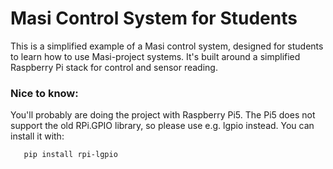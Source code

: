 # Masi Control System for Students

This is a simplified example of a Masi control system, designed for students to learn how to use Masi-project systems. It's built around a simplified Raspberry Pi stack for control and sensor reading.

### Nice to know:
You'll probably are doing the project with Raspberry Pi5. The Pi5 does not support the old RPi.GPIO library, so please use e.g. lgpio instead. You can install it with:
```bash
   pip install rpi-lgpio
   ```


